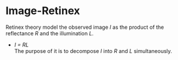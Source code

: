 # Image-Retinex
Retinex theory model the observed image _I_ as the product of the reflectance _R_ and the illumination _L_.  
- _I = RL_  
The purpose of it is to decompose _I_ into _R_ and _L_ simultaneously.
